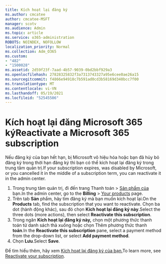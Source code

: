 ```yaml
---
title: Kích hoạt lại đăng ký
ms.author: cmcatee
author: cmcatee-MSFT
manager: scotv
ms.audience: Admin
ms.topic: article
ms.service: o365-administration
ROBOTS: NOINDEX, NOFOLLOW
localization_priority: Normal
ms.collection: Adm_O365
ms.custom:
- "482"
- "1500028"
ms.assetid: 2d59f23f-7aad-4b57-9039-0bd2bbf929a3
ms.openlocfilehash: 27828325832f3a7313743327a95e6cee0ae26a15
ms.sourcegitcommit: f4866e94918c7b591ad0cd3b58169d340bcc7f00
ms.translationtype: MT
ms.contentlocale: vi-VN
ms.lasthandoff: 05/19/2021
ms.locfileid: "52545506"
---
```

# <a name="reactivate-a-microsoft-365-subscription"></a><span data-ttu-id="ef8c3-102">Kích hoạt lại đăng Microsoft 365 ký</span><span class="sxs-lookup"><span data-stu-id="ef8c3-102">Reactivate a Microsoft 365 subscription</span></span>

<span data-ttu-id="ef8c3-103">Nếu đăng ký của bạn hết hạn, bị Microsoft vô hiệu hóa hoặc bạn đã hủy bỏ đăng ký trong thời hạn đăng ký thì bạn có thể kích hoạt lại đăng ký trong trung tâm quản trị.</span><span class="sxs-lookup"><span data-stu-id="ef8c3-103">If your subscription expires, was disabled by Microsoft, or you cancelled it in the middle of a subscription term, you can reactivate it in the admin center.</span></span>
  
1. <span data-ttu-id="ef8c3-104">Trong trung tâm quản trị, đi đến trang Thanh toán  >  [Sản phẩm của](https://go.microsoft.com/fwlink/p/?linkid=842054) bạn.</span><span class="sxs-lookup"><span data-stu-id="ef8c3-104">In the admin center, go to the **Billing** > [Your products](https://go.microsoft.com/fwlink/p/?linkid=842054) page.</span></span>
2. <span data-ttu-id="ef8c3-105">Trên tab **Sản** phẩm, hãy tìm đăng ký mà bạn muốn kích hoạt lại.</span><span class="sxs-lookup"><span data-stu-id="ef8c3-105">On the **Products** tab, find the subscription that you want to reactivate.</span></span> <span data-ttu-id="ef8c3-106">Chọn ba dot (hành động khác), sau đó chọn **Kích hoạt lại đăng ký này**.</span><span class="sxs-lookup"><span data-stu-id="ef8c3-106">Select the three dots (more actions), then select **Reactivate this subscription**.</span></span>
3. <span data-ttu-id="ef8c3-107">Trong ngăn **Kích hoạt lại đăng ký này,** chọn một phương thức thanh toán từ danh sách thả xuống hoặc chọn Thêm phương thức thanh **toán**.</span><span class="sxs-lookup"><span data-stu-id="ef8c3-107">In the **Reactivate this subscription** pane, select a payment method from the drop-down list, or select **Add payment method**.</span></span>
4. <span data-ttu-id="ef8c3-108">Chọn **Lưu**.</span><span class="sxs-lookup"><span data-stu-id="ef8c3-108">Select **Save**.</span></span>

<span data-ttu-id="ef8c3-109">Để tìm hiểu thêm, hãy xem [Kích hoạt lại đăng ký của bạn.](/microsoft-365/commerce/subscriptions/reactivate-your-subscription)</span><span class="sxs-lookup"><span data-stu-id="ef8c3-109">To learn more, see [Reactivate your subscription](/microsoft-365/commerce/subscriptions/reactivate-your-subscription).</span></span>
